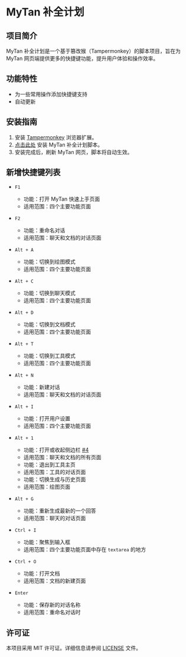 # MyTan 补全计划

## 项目简介

MyTan 补全计划是一个基于篡改猴（Tampermonkey）的脚本项目，旨在为 MyTan 网页端提供更多的快捷键功能，提升用户体验和操作效率。

## 功能特性

-   为一些常用操作添加快捷键支持
-   自动更新

## 安装指南

1. 安装 <a href="https://www.tampermonkey.net/" target="_blank">Tampermonkey</a> 浏览器扩展。
2. [点击此处](https://raw.githubusercontent.com/lc6464/MyTan-Enhancer/main/shortcut.user.js) 安装 MyTan 补全计划脚本。
3. 安装完成后，刷新 MyTan 网页，脚本将自动生效。

## 新增快捷键列表

-   `F1`

    -   功能：打开 MyTan 快速上手页面
    -   适用范围：四个主要功能页面

-   `F2`

    -   功能：重命名对话
    -   适用范围：聊天和文档的对话页面

-   `Alt + A`

    -   功能：切换到绘图模式
    -   适用范围：四个主要功能页面

-   `Alt + C`

    -   功能：切换到聊天模式
    -   适用范围：四个主要功能页面

-   `Alt + D`

    -   功能：切换到文档模式
    -   适用范围：四个主要功能页面

-   `Alt + T`

    -   功能：切换到工具模式
    -   适用范围：四个主要功能页面

-   `Alt + N`

    -   功能：新建对话
    -   适用范围：聊天和文档的对话页面

-   `Alt + I`

    -   功能：打开用户设置
    -   适用范围：四个主要功能页面

-   `Alt + 1`

    -   功能：打开或收起侧边栏 [#4](https://github.com/lc6464/MyTan-Enhancer/issues/4)
    -   适用范围：聊天和文档的所有页面
    -   功能：退出到工具主页
    -   适用范围：工具的对话页面
    -   功能：切换生成与历史页面
    -   适用范围：绘图页面

-   `Alt + G`

    -   功能：重新生成最新的一个回答
    -   适用范围：聊天的对话页面

-   `Ctrl + I`

    -   功能：聚焦到输入框
    -   适用范围：四个主要功能页面中存在 `textarea` 的地方

-   `Ctrl + O`

    -   功能：打开文档
    -   适用范围：文档的新建页面

-   `Enter`
    -   功能：保存新的对话名称
    -   适用范围：重命名对话时

## 许可证

本项目采用 MIT 许可证。详细信息请参阅 [LICENSE](LICENSE) 文件。
